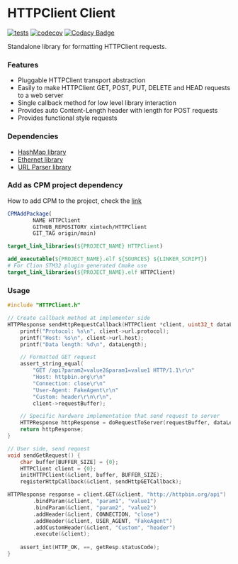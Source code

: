 # HTTPClient Client

[![tests](https://github.com/ximtech/HTTPClient/actions/workflows/cmake-ci.yml/badge.svg)](https://github.com/ximtech/HTTPClient/actions/workflows/cmake-ci.yml)
[![codecov](https://codecov.io/gh/ximtech/HTTPClient/branch/master/graph/badge.svg?token=NRezIEBnBn)](https://codecov.io/gh/ximtech/HTTPClient)
[![Codacy Badge](https://app.codacy.com/project/badge/Grade/36824a68d0574bccb6feef94cc4ff6af)](https://www.codacy.com/gh/ximtech/HTTPClient/dashboard)

Standalone library for formatting HTTPClient requests.

### Features 

- Pluggable HTTPClient transport abstraction
- Easily to make HTTPClient GET, POST, PUT, DELETE and HEAD requests to a web server
- Single callback method for low level library interaction
- Provides auto Content-Length header with length for POST requests 
- Provides functional style requests

### Dependencies

- [HashMap library](https://github.com/ximtech/HashMap)
- [Ethernet library](https://github.com/ximtech/Ethernet)
- [URL Parser library](https://github.com/ximtech/URLParser)

### Add as CPM project dependency

How to add CPM to the project, check the [link](https://github.com/cpm-cmake/CPM.cmake)

```cmake
CPMAddPackage(
        NAME HTTPClient
        GITHUB_REPOSITORY ximtech/HTTPClient
        GIT_TAG origin/main)

target_link_libraries(${PROJECT_NAME} HTTPClient)
```

```cmake
add_executable(${PROJECT_NAME}.elf ${SOURCES} ${LINKER_SCRIPT})
# For Clion STM32 plugin generated Cmake use 
target_link_libraries(${PROJECT_NAME}.elf HTTPClient)
```

### Usage
```c
#include "HTTPClient.h"

// Create callback method at implementor side
HTTPResponse sendHttpRequestCallback(HTTPClient *client, uint32_t dataLength, bool isBlockingExecute) {
    printf("Protocol: %s\n", client->url.protocol);
    printf("Host: %s\n", client->url.host);
    printf("Data length: %d\n", dataLength);

    // Formatted GET request
    assert_string_equal(
        "GET /api?param2=value2&param1=value1 HTTP/1.1\r\n"
        "Host: httpbin.org\r\n"
        "Connection: close\r\n"
        "User-Agent: FakeAgent\r\n"
        "Custom: header\r\n\r\n",
        client->requestBuffer);

    // Specific hardware implementation that send request to server
    HTTPResponse httpResponse = doRequestToServer(requestBuffer, dataLength);
    return httpResponse;
}

// User side, send request
void sendGetRequest() {
    char buffer[BUFFER_SIZE] = {0};
    HTTPClient client = {0};
    initHTTPClient(&client, buffer, BUFFER_SIZE);
    registerHttpCallback(&client, sendHttpGETCallback);

HTTPResponse response = client.GET(&client, "http://httpbin.org/api")
        .bindParam(&client, "param1", "value1")
        .bindParam(&client, "param2", "value2")
        .addHeader(&client, CONNECTION, "close")
        .addHeader(&client, USER_AGENT, "FakeAgent")
        .addCustomHeader(&client, "Custom", "header")
        .execute(&client);
    
    assert_int(HTTP_OK, ==, getResp.statusCode);
}
```
